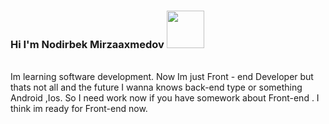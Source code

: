  ### Hi I'm Nodirbek Mirzaaxmedov <img src="https://media1.giphy.com/media/gM5qFksULw54NMWyry/giphy.gif?cid=ecf05e476x34aw7yrsr40u3j1osk4bw602p5g5che60rzk3f&rid=giphy.gif&ct=s" width="60px">
 
 
 <br />
 Im learning software development. Now Im just Front - end Developer but thats not all and the future I wanna knows back-end type or something Android ,Ios. So I need work now  if you have somework about Front-end . I think im ready for Front-end now.
 
 

